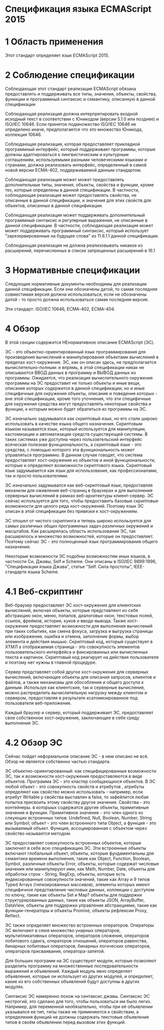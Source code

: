 # Cпецификация языка ECMAScript 2015

# 1 Область применения

Этот стандарт определяет язык ECMAScript 2015.

# 2 Соблюдение спецификации

Соблюдающая этот стандарт реализация ECMAScript обязана предоставлять и поддерживать все типы, значения, объекты, свойства, функкции
и программный синтаксис и семантику, описанную в данной спецификации

Соблюдающая реализация должна интерпретировать входной исходный текст в соответствии с Юникодом (версии 5.1.0 или позднее) и ISO/IEC
10646. Если принятое подмножество ISO/IEC 10646 не определено иначе, предполагается что это множество Юникода, коллекция 10646.

Соблюдающая реализация, которая предоставляет прикладной программный интерфейс, который поддерживает программы, которые должны
адаптироваться к лингвистическим и культурным соглашениям, используемыми разными человеческими языками и странами, должна реализовать
интерфейс, определенный в самой новой версии ECMA-402, поддерживаемой данным стандартом.

Соблюдающая реализация может может предоставлять дополнительные типы, значения, объекты, свойства и функции, кроме тех, которые
определены в данной спецификации. В частности, соблюдающая реализация может предоставлять свойства, не описанные в данной спецификации,
и значения для этих свойств для объектов, описанных в данной спецификации.

Соблюдающая реализация может поддерживать дополнительный программный синтаксис и регулярные выражения, не описанные в данной спецификации.
В частности, соблюдающая реализация может может поддерживать программный синтаксис, который использует "зарезервированные на будущее
слова" из 11.6.1.1 данной спецификации.

Соблюдающая реализация не должна реализовывать никакое из расширений, перечисленных в списке запрещенных расширений в 16.1

# 3 Нормативные спецификации
Следующие нормативные документы необходимы для реализации данной спецификации. Если они обозначены датой, то самая последняя
совместимая версия должна использоваться, если не обозначены датой - то просто должна использоваться самая последняя версия.

Эти стандарт: ISO/IEC 10646, ECMA-402, ECMA-404.

# 4 Обзор
В этой секции содержится НЕнормативное описание ECMAScript (ЭС).

ЭС - это объектно-ориентированный язык программирования для произведения вычислений и манипулирования объектами вычислений в пределах хост-окружения. ЭС, как он описан здесь, не предполагается вычислительно-полным: и впрямь, в этой спецификации никак не описываются ВВОД данных в программу и ВЫВОД данных из программы. Ожидается, что реализация вычислительного окружения программы на ЭС предоставит не только объекты и иные вещи, описание которых содержится в данной спецификации, но и иные специфичные для окружения объекты, описание и поведение которых - вне этой спецификации, кроме того уточнения, что эти специфичные для окружения средства могут предоставлять некоторые свойства и функции, к которым можно будет обратиться из программы на ЭС.

ЭС изначально задумывался как скриптовый язык, но его стали широко использовать в качестве языка общего назначения. Скриптовым языком называется язык, который используется для манипуляции, кастомизации и автоматизации средств существующей системы. В таких системах уже доступна через пользовтельский интерфейс всяческая полезная функциональность, а скриптовый язык - это средства, с помощью которого эта функциональность может управляться программно. В данном случае говодят, что система предоставляет хост-окружение из объектов и иной функциональности, которые и определяют возможности скриптового языка. Скриптовый язык задумывается как язык для использования, как профессионалами, так и просто пользователями.

ЭС изначально задумывался как веб-скриптовый язык, предоставляя механизм для оживления веб-страниц в браузерах и для выполнения серверных вычислений в рамках веб-архитектуры клиент-сервер. ЭС сейчас используется для того, чтобы предоставить базовые скриптовые возможности для целого ряда хост-окружений. Поэтому язык ЭС описан в этой спецификации без привязки к хост-окружениям.

ЭС отошел от чистого скриптинга и теперь широко используется для самых различных общих программных задач различных окружений и масштабов. Как расширялась область использования ЭС, так расширялось и множество возможностей, которые он предоставляет. Поэтому сейчас ЭС - это полноценный язык программирования общего назначения.

Некоторые возможности ЭС подобны возможностям иных языков, в частности Си, Джавы, Self и Scheme. Они описаны в ISO/IEC 9899:1996, "Спецификации языка Джава", статье "Self. Сила простоты", IEEE-стандарте языка Scheme.

# 4.1 Веб-скриптинг
Веб-браузер предоставляет ЭС хост-окружение для клиентских вычислений, включая объекты, которые представляют из себя абстракцию окон, меню, попапов, диалоговых окон, текстовых полей, ссылок, фреймов, истории, куков и ввода-вывода. Также хост-окружение предоставляет возможности для выполнения вычислений при таких событиях, как смена фокуса, загрузка и выгрузка страницы или изображения, ошибка и отмена, заполнение формы, выбор элемента и действия мышью. Скриптовый код, который существует в ХТМЛ а отображаемая страница - это совокупность элементов пользовательского интерфейса и фиксированных или вычисленных текста и картинок. Скриптовый код реагирует на действия пользователя и поэтому нет нужны в главной процедуре.

Сервер представляет собой другое хост-окружения для серверных вычислений, включающее объекты для описания запросов, клиентов и файлов, а также механизмы для обособления и общего доступа к данным. Используя как клиентские, так и серверные вычисления, можно распределить вычислительную нагрузку между клиентом и сервером, предоставляя в результате ксатомизированное под пользователя веб-приложение.

Каждый браузер и сервер, который поддерживает ЭС, предоставляет свое собственное хост-окружение, заключающее в себя среду выполнения ЭС.

# 4.2 Обзор ЭС
Сейчас пойдет неформальное описание ЭС - в нем описано не всё. Обзор не является собственно частью стандарта.

ЭС объектно-ориентированный: как специфицированные возможности ЭС, так и возможности хост-окружения предоставляются в виде объектов. Программа ЭС - это кластер сообщающихся объектов. В ЭС любой объект - это совокупность свойств и атрибутов , атрибуты определяют как свойство можно использовать - например, если атрибут Writable у свойства выставлен в false, то зафейлится любая попытка присвоить этому свойству другое значение. Свойства - это контейнеры. в которыых содержатся другие объекты, примитивные значения и функции. Примитивное значение - это член одного из слеующих встроенных типов: Undefined, Null, Boolean, Number, String или Symbol; объект - это член встроенного типа Object, а функция - это вызываемый объект. Функция, ассоциированная с объектом через свойство называется методом.

ЭС предоставляет совокупность встроенных объектов, которые заключют в себе всю спецификацию ЭС. Эти встроенные объекты включают глобальный объект, объекты, которые фундаментальны для семантики времени выполнения, такие как Object, Function, Boolean, Symbol, различные объекты Error, объекты, которые содержат числовые значения или манипулируют ими, как Math, Number, Date, объекты для обработки строк - String, RegExp, объекты, которые есть индексированные совокупности значений, такие как Array и 9 типов Typed Arrays (типизированных массивов), элементы которых имеют специфичное представление числовых данных, коллекции с доступом по ключу, такие как объекты Set и Map? объекты для поддержки структурированных данных, такие как объекты JSON, ArrayBuffer, DataView, объекты для поддержки управления абстракциями, такие как функции-генераторы и объекты Promise, объекты рефлексии Proxy, Reflect.

ЭС также определяет множество встроенных операторов. Операторы ЭС включают в сеюя множество унарных операторов, мультипликативных операторов, операторов сложения, операторов побитового сдвига, операторов отношений, операторов равенства, бинарных побитовых операторов, бинарных логических операторов, операторов присваивания, оператора-запятой.

Для больших программ на ЭС существуют модули, которые позволяют разделить программу на множественные последовательности выражений и объявлений. Каждый модуль явно определяет объявления, которые он использует из других модулей, и определяет, какие из его собственных объявлений будут доступны в других модулях.

Синтаксис ЭС намеренно похож на синтаксис джавы. Синтаксис ЭС нестрогий, это сделано для того, чтобы пользоваться им было легко. Например, для переменной необязательно, чтобы при её объявлении указывался ее тип, типы также не применяются к свойствам, а определения функций не должны содержать текстовые объявления типов в своём объявлении перед вызовом этих функций.


